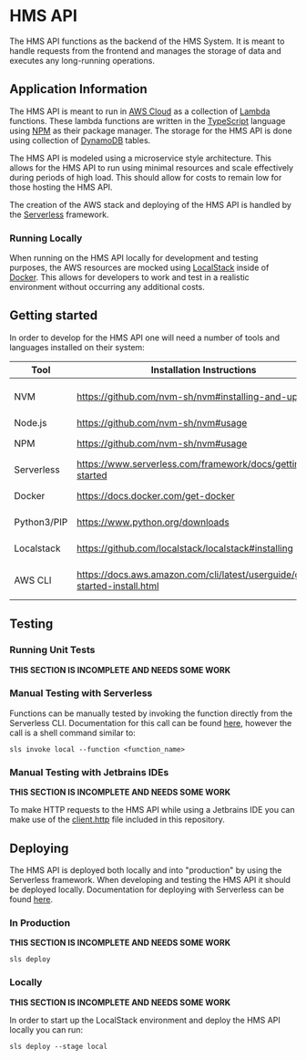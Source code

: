 [//]: # (Anytime that you do something and go "that wasn't in the documentation"...
 you should obviously update this or any other README, doc file, or comment in the code!)
# HMS API
[//]: # (TODO I feel like there is a good bit more "general" information we could include here)
The HMS API functions as the backend of the HMS System.  It is meant to handle requests from the frontend and manages the storage of data and executes any long-running operations.


## Application Information
The HMS API is meant to run in [AWS Cloud](https://aws.amazon.com/getting-started/?ref=docs_gateway) as a collection of [Lambda](https://docs.aws.amazon.com/lambda/latest/dg/welcome.html) functions.  These lambda functions are written in the [TypeScript](https://www.typescriptlang.org/) language using [NPM](https://docs.npmjs.com/about-npm) as their package manager.  The storage for the HMS API is done using collection of [DynamoDB](https://aws.amazon.com/dynamodb/) tables.

The HMS API is modeled using a microservice style architecture. This allows for the HMS API to run using minimal resources and scale effectively during periods of high load.  This should allow for costs to remain low for those hosting the HMS API.

The creation of the AWS stack and deploying of the HMS API is handled by the [Serverless](https://www.serverless.com/framework/docs) framework.


### Running Locally
When running on the HMS API locally for development and testing purposes, the AWS resources are mocked using [LocalStack](https://localstack.cloud/) inside of [Docker](https://docs.docker.com/get-started/).  This allows for developers to work and test in a realistic environment without occurring any additional costs.


## Getting started
In order to develop for the HMS API one will need a number of tools and languages installed on their system:

| Tool        | Installation Instructions                                                     | Purpose                             |
|-------------|-------------------------------------------------------------------------------|-------------------------------------|
| NVM         | https://github.com/nvm-sh/nvm#installing-and-updating                         | Installing and managing Node.js/NPM |
| Node.js     | https://github.com/nvm-sh/nvm#usage                                           | Writing code                        |
| NPM         | https://github.com/nvm-sh/nvm#usage                                           | Node package management             |
| Serverless  | https://www.serverless.com/framework/docs/getting-started                     | Building and deploying code         |
| Docker      | https://docs.docker.com/get-docker                                            | Running LocalStack                  |
| Python3/PIP | https://www.python.org/downloads                                              | Installing LocalStack               |
| Localstack  | https://github.com/localstack/localstack#installing                           | Mocking AWS resources               |
| AWS CLI     | https://docs.aws.amazon.com/cli/latest/userguide/getting-started-install.html | Making requests to LocalStack/AWS   |


## Testing
### Running Unit Tests
[//]: # (TODO need to add information about testing here likely add Jest and run tests using NPM)
**THIS SECTION IS INCOMPLETE AND NEEDS SOME WORK**

### Manual Testing with Serverless
Functions can be manually tested by invoking the function directly from the Serverless CLI.  Documentation for this call can be found [here](https://www.serverless.com/framework/docs/providers/aws/cli-reference/invoke), however the call is a shell command similar to:

```shell
sls invoke local --function <function_name>
```

### Manual Testing with Jetbrains IDEs
[//]: # (TODO expand this section when the client.http file is fuller)
**THIS SECTION IS INCOMPLETE AND NEEDS SOME WORK**

To make HTTP requests to the HMS API while using a Jetbrains IDE you can make use of the [client.http](dev/client.http) file included in this repository.


## Deploying
The HMS API is deployed both locally and into "production" by using the Serverless framework.  When developing and testing the HMS API it should be deployed locally.  Documentation for deploying with Serverless can be found [here](https://www.serverless.com/framework/docs/providers/aws/cli-reference/deploy).

### In Production
[//]: # (TODO we will need some information about getting login credentials here eventually)
**THIS SECTION IS INCOMPLETE AND NEEDS SOME WORK**

```shell
sls deploy
```


### Locally
[//]: # (TODO Likely this section is a bit lacking and could include more about how this works)
**THIS SECTION IS INCOMPLETE AND NEEDS SOME WORK**

[//]: # (TODO currently this needs to be run twice... it is like Serverless doesn't wait for LocalStack to be running properly :shrug:)
In order to start up the LocalStack environment and deploy the HMS API locally you can run:
```shell
sls deploy --stage local
```
